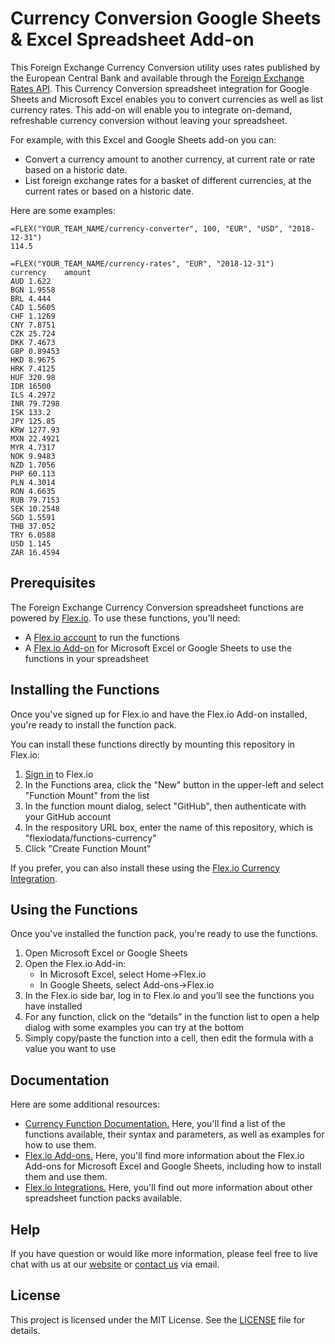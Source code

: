 # Currency Conversion Google Sheets & Excel Spreadsheet Add-on

This Foreign Exchange Currency Conversion utility uses rates published by the European Central Bank and available through the [Foreign Exchange Rates API](https://exchangeratesapi.io/). This Currency Conversion spreadsheet integration for Google Sheets and Microsoft Excel enables you to convert currencies as well as list currency rates. This add-on will enable you to integrate on-demand, refreshable currency conversion without leaving your spreadsheet.

For example, with this Excel and Google Sheets add-on you can:

* Convert a currency amount to another currency, at current rate or rate based on a historic date.
* List foreign exchange rates for a basket of different currencies, at the current rates or based on a historic date.

Here are some examples:

```
=FLEX("YOUR_TEAM_NAME/currency-converter", 100, "EUR", "USD", "2018-12-31")
114.5
```

```
=FLEX("YOUR_TEAM_NAME/currency-rates", "EUR", "2018-12-31")
currency	amount
AUD	1.622
BGN	1.9558
BRL	4.444
CAD	1.5605
CHF	1.1269
CNY	7.8751
CZK	25.724
DKK	7.4673
GBP	0.89453
HKD	8.9675
HRK	7.4125
HUF	320.98
IDR	16500
ILS	4.2972
INR	79.7298
ISK	133.2
JPY	125.85
KRW	1277.93
MXN	22.4921
MYR	4.7317
NOK	9.9483
NZD	1.7056
PHP	60.113
PLN	4.3014
RON	4.6635
RUB	79.7153
SEK	10.2548
SGD	1.5591
THB	37.052
TRY	6.0588
USD	1.145
ZAR	16.4594
```

## Prerequisites

The Foreign Exchange Currency Conversion spreadsheet functions are powered by [Flex.io](https://www.flex.io). To use these functions, you'll need:

* A [Flex.io account](https://www.flex.io/app/signup) to run the functions
* A [Flex.io Add-on](https://www.flex.io/add-ons) for Microsoft Excel or Google Sheets to use the functions in your spreadsheet

## Installing the Functions

Once you've signed up for Flex.io and have the Flex.io Add-on installed, you're ready to install the function pack.

You can install these functions directly by mounting this repository in Flex.io:

1. [Sign in](https://www.flex.io/app/signin) to Flex.io
2. In the Functions area, click the "New" button in the upper-left and select "Function Mount" from the list
3. In the function mount dialog, select "GitHub", then authenticate with your GitHub account
4. In the respository URL box, enter the name of this repository, which is "flexiodata/functions-currency"
5. Click "Create Function Mount"

If you prefer, you can also install these using the [Flex.io Currency Integration](https://www.flex.io/integrations/currency).

## Using the Functions

Once you've installed the function pack, you're ready to use the functions.

1. Open Microsoft Excel or Google Sheets
2. Open the Flex.io Add-in:
   - In Microsoft Excel, select Home->Flex.io
   - In Google Sheets, select Add-ons->Flex.io
3. In the Flex.io side bar, log in to Flex.io and you’ll see the functions you have installed
4. For any function, click on the “details” in the function list to open a help dialog with some examples you can try at the bottom
5. Simply copy/paste the function into a cell, then edit the formula with a value you want to use

## Documentation

Here are some additional resources:

* [Currency Function Documentation.](https://www.flex.io/integrations/currency#functions-and-syntax) Here, you'll find a list of the functions available, their syntax and parameters, as well as examples for how to use them.
* [Flex.io Add-ons.](https://www.flex.io/add-ons) Here, you'll find more information about the Flex.io Add-ons for Microsoft Excel and Google Sheets, including how to install them and use them.
* [Flex.io Integrations.](https://www.flex.io/integrations) Here, you'll find out more information about other spreadsheet function packs available.

## Help

If you have question or would like more information, please feel free to live chat with us at our [website](https://www.flex.io) or [contact us](https://www.flex.io/about#contact-us) via email.

## License

This project is licensed under the MIT License. See the [LICENSE](LICENSE) file for details.

